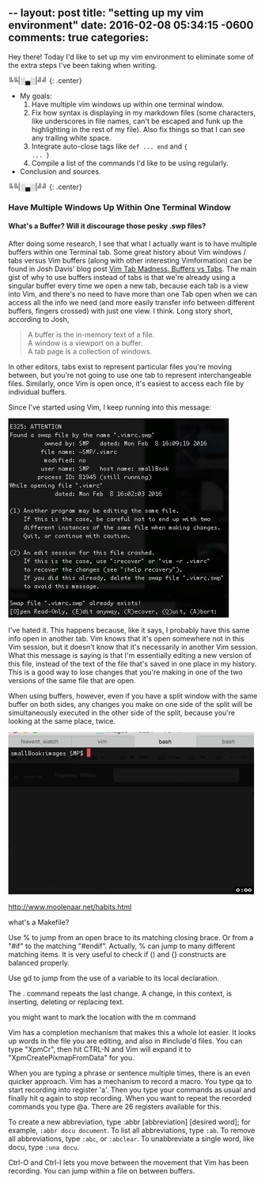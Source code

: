 --
layout: post
title: "setting up my vim environment"
date: 2016-02-08 05:34:15 -0600
comments: true
categories:
---

Hey there! Today I'd like to set up my vim environment to eliminate some of the extra steps I've been taking when writing.

╚╚\|░▄░\|╝╝
{: .center}

- My goals:
  1. Have multiple vim windows up within one terminal window.
  2. Fix how syntax is displaying in my markdown files (some characters, like underscores in file names, can't be escaped and funk up the highlighting in the rest of my file). Also fix things so that I can see any trailing white space.
  3. Integrate auto-close tags like <code>def ... end</code> and <code>{ ... }</code>
  4. Compile a list of the commands I'd like to be using regularly.
- Conclusion and sources.

╚╚\|░▄░\|╝╝
{: .center}

### Have Multiple Windows Up Within One Terminal Window

#### What's a Buffer? Will it discourage those pesky .swp files?

After doing some research, I see that what I actually want is to have multiple buffers within one Terminal tab. Some great history about Vim windows / tabs versus Vim buffers (along with other interesting Vimformation) can be found in Josh Davis' blog post [Vim Tab Madness. Buffers vs Tabs](http://joshldavis.com/2014/04/05/vim-tab-madness-buffers-vs-tabs/). The main gist of why to use buffers instead of tabs is that we're already using a singular buffer every time we open a new tab, because each tab is a view into Vim, and there's no need to have more than one Tab open when we can access all the info we need (and more easily transfer info between different buffers, fingers crossed) with just one view. I think. Long story short, according to Josh, 
  
> A buffer is the in-memory text of a file.   
 A window is a viewport on a buffer.  
 A tab page is a collection of windows.

In other editors, tabs exist to represent particular files you're moving
between, but you're not going to use one tab to represent interchangeable files.
Similarly, once Vim is open once, it's easiest to access each file by individual
buffers. 

Since I've started using Vim, I keep running into this message: 

![swp file already exists screen shot](/assets/images/swp_message.png)

I've hated it. This happens because, like it says, I probably have this same info open in another tab. Vim knows that it's open somewhere not in this Vim session, but it doesn't know that it's necessarily in another Vim session. What this message is saying is that I'm essentially editing a new version of this file, instead of the text of the file that's saved in one place in my history. This is a good way to lose changes that you're making in one of the two versions of the same file that are open. 

When using buffers, however, even if you have a split window with the same buffer on both sides, any changes you make on one side of the split will be simultaneously executed in the other side of the split, because you're looking at the same place, twice. 

![vim tabs versus vim buffers for the same file](/assets/gifs/vim_buffers.gif)




http://www.moolenaar.net/habits.html

what's a Makefile?

Use % to jump from an open brace to its matching closing brace. Or from a "#if" to the matching "#endif". Actually, % can jump to many different matching items. It is very useful to check if () and {} constructs are balanced properly.

Use gd to jump from the use of a variable to its local declaration.

The . command repeats the last change. A change, in this context, is inserting, deleting or replacing text. 

you might want to mark the location with the m command

Vim has a completion mechanism that makes this a whole lot easier. It looks up words in the file you are editing, and also in #include'd files. You can type "XpmCr", then hit CTRL-N and Vim will expand it to "XpmCreatePixmapFromData" for you.

When you are typing a phrase or sentence multiple times, there is an even quicker approach. Vim has a mechanism to record a macro. You type qa to start recording into register 'a'. Then you type your commands as usual and finally hit q again to stop recording. When you want to repeat the recorded commands you type @a. There are 26 registers available for this.

To create a new abbreviation, type :abbr [abbreviation] [desired word]; for example, <code>:abbr docu document</code>. To list all abbreviations, type <code>:ab</code>. To remove all abbreviations, type <code>:abc</code>, or <code>:abclear</code>. To unabbreviate a single word, like docu, type <code>:una docu</code>.

Ctrl-O and Ctrl-I lets you move between the movement that Vim has been
recording. You can jump within a file on between buffers.
